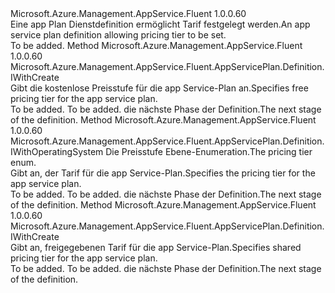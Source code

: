 <Type Name="IWithPricingTier" FullName="Microsoft.Azure.Management.AppService.Fluent.AppServicePlan.Definition.IWithPricingTier">
  <TypeSignature Language="C#" Value="public interface IWithPricingTier" />
  <TypeSignature Language="ILAsm" Value=".class public interface auto ansi abstract IWithPricingTier" />
  <TypeSignature Language="DocId" Value="T:Microsoft.Azure.Management.AppService.Fluent.AppServicePlan.Definition.IWithPricingTier" />
  <TypeSignature Language="VB.NET" Value="Public Interface IWithPricingTier" />
  <TypeSignature Language="F#" Value="type IWithPricingTier = interface" />
  <AssemblyInfo>
    <AssemblyName>Microsoft.Azure.Management.AppService.Fluent</AssemblyName>
    <AssemblyVersion>1.0.0.60</AssemblyVersion>
  </AssemblyInfo>
  <Interfaces />
  <Docs>
    <summary>
            <span data-ttu-id="3f302-101">Eine app Plan Dienstdefinition ermöglicht Tarif festgelegt werden.</span><span class="sxs-lookup"><span data-stu-id="3f302-101">An app service plan definition allowing pricing tier to be set.</span></span>
            </summary>
    <remarks>To be added.</remarks>
  </Docs>
  <Members>
    <Member MemberName="WithFreePricingTier">
      <MemberSignature Language="C#" Value="public Microsoft.Azure.Management.AppService.Fluent.AppServicePlan.Definition.IWithCreate WithFreePricingTier ();" />
      <MemberSignature Language="ILAsm" Value=".method public hidebysig newslot virtual instance class Microsoft.Azure.Management.AppService.Fluent.AppServicePlan.Definition.IWithCreate WithFreePricingTier() cil managed" />
      <MemberSignature Language="DocId" Value="M:Microsoft.Azure.Management.AppService.Fluent.AppServicePlan.Definition.IWithPricingTier.WithFreePricingTier" />
      <MemberSignature Language="VB.NET" Value="Public Function WithFreePricingTier () As IWithCreate" />
      <MemberSignature Language="F#" Value="abstract member WithFreePricingTier : unit -&gt; Microsoft.Azure.Management.AppService.Fluent.AppServicePlan.Definition.IWithCreate" Usage="iWithPricingTier.WithFreePricingTier " />
      <MemberType>Method</MemberType>
      <AssemblyInfo>
        <AssemblyName>Microsoft.Azure.Management.AppService.Fluent</AssemblyName>
        <AssemblyVersion>1.0.0.60</AssemblyVersion>
      </AssemblyInfo>
      <ReturnValue>
        <ReturnType>Microsoft.Azure.Management.AppService.Fluent.AppServicePlan.Definition.IWithCreate</ReturnType>
      </ReturnValue>
      <Parameters />
      <Docs>
        <summary>
            <span data-ttu-id="3f302-102">Gibt die kostenlose Preisstufe für die app Service-Plan an.</span><span class="sxs-lookup"><span data-stu-id="3f302-102">Specifies free pricing tier for the app service plan.</span></span>
            </summary>
        <returns>To be added.</returns>
        <remarks>To be added.</remarks>
        <return><span data-ttu-id="3f302-103">die nächste Phase der Definition.</span><span class="sxs-lookup"><span data-stu-id="3f302-103">The next stage of the definition.</span></span></return>
      </Docs>
    </Member>
    <Member MemberName="WithPricingTier">
      <MemberSignature Language="C#" Value="public Microsoft.Azure.Management.AppService.Fluent.AppServicePlan.Definition.IWithOperatingSystem WithPricingTier (Microsoft.Azure.Management.AppService.Fluent.PricingTier pricingTier);" />
      <MemberSignature Language="ILAsm" Value=".method public hidebysig newslot virtual instance class Microsoft.Azure.Management.AppService.Fluent.AppServicePlan.Definition.IWithOperatingSystem WithPricingTier(class Microsoft.Azure.Management.AppService.Fluent.PricingTier pricingTier) cil managed" />
      <MemberSignature Language="DocId" Value="M:Microsoft.Azure.Management.AppService.Fluent.AppServicePlan.Definition.IWithPricingTier.WithPricingTier(Microsoft.Azure.Management.AppService.Fluent.PricingTier)" />
      <MemberSignature Language="F#" Value="abstract member WithPricingTier : Microsoft.Azure.Management.AppService.Fluent.PricingTier -&gt; Microsoft.Azure.Management.AppService.Fluent.AppServicePlan.Definition.IWithOperatingSystem" Usage="iWithPricingTier.WithPricingTier pricingTier" />
      <MemberType>Method</MemberType>
      <AssemblyInfo>
        <AssemblyName>Microsoft.Azure.Management.AppService.Fluent</AssemblyName>
        <AssemblyVersion>1.0.0.60</AssemblyVersion>
      </AssemblyInfo>
      <ReturnValue>
        <ReturnType>Microsoft.Azure.Management.AppService.Fluent.AppServicePlan.Definition.IWithOperatingSystem</ReturnType>
      </ReturnValue>
      <Parameters>
        <Parameter Name="pricingTier" Type="Microsoft.Azure.Management.AppService.Fluent.PricingTier" />
      </Parameters>
      <Docs>
        <param name="pricingTier"><span data-ttu-id="3f302-104">Die Preisstufe Ebene-Enumeration.</span><span class="sxs-lookup"><span data-stu-id="3f302-104">The pricing tier enum.</span></span></param>
        <summary>
            <span data-ttu-id="3f302-105">Gibt an, der Tarif für die app Service-Plan.</span><span class="sxs-lookup"><span data-stu-id="3f302-105">Specifies the pricing tier for the app service plan.</span></span>
            </summary>
        <returns>To be added.</returns>
        <remarks>To be added.</remarks>
        <return><span data-ttu-id="3f302-106">die nächste Phase der Definition.</span><span class="sxs-lookup"><span data-stu-id="3f302-106">The next stage of the definition.</span></span></return>
      </Docs>
    </Member>
    <Member MemberName="WithSharedPricingTier">
      <MemberSignature Language="C#" Value="public Microsoft.Azure.Management.AppService.Fluent.AppServicePlan.Definition.IWithCreate WithSharedPricingTier ();" />
      <MemberSignature Language="ILAsm" Value=".method public hidebysig newslot virtual instance class Microsoft.Azure.Management.AppService.Fluent.AppServicePlan.Definition.IWithCreate WithSharedPricingTier() cil managed" />
      <MemberSignature Language="DocId" Value="M:Microsoft.Azure.Management.AppService.Fluent.AppServicePlan.Definition.IWithPricingTier.WithSharedPricingTier" />
      <MemberSignature Language="VB.NET" Value="Public Function WithSharedPricingTier () As IWithCreate" />
      <MemberSignature Language="F#" Value="abstract member WithSharedPricingTier : unit -&gt; Microsoft.Azure.Management.AppService.Fluent.AppServicePlan.Definition.IWithCreate" Usage="iWithPricingTier.WithSharedPricingTier " />
      <MemberType>Method</MemberType>
      <AssemblyInfo>
        <AssemblyName>Microsoft.Azure.Management.AppService.Fluent</AssemblyName>
        <AssemblyVersion>1.0.0.60</AssemblyVersion>
      </AssemblyInfo>
      <ReturnValue>
        <ReturnType>Microsoft.Azure.Management.AppService.Fluent.AppServicePlan.Definition.IWithCreate</ReturnType>
      </ReturnValue>
      <Parameters />
      <Docs>
        <summary>
            <span data-ttu-id="3f302-107">Gibt an, freigegebenen Tarif für die app Service-Plan.</span><span class="sxs-lookup"><span data-stu-id="3f302-107">Specifies shared pricing tier for the app service plan.</span></span>
            </summary>
        <returns>To be added.</returns>
        <remarks>To be added.</remarks>
        <return><span data-ttu-id="3f302-108">die nächste Phase der Definition.</span><span class="sxs-lookup"><span data-stu-id="3f302-108">The next stage of the definition.</span></span></return>
      </Docs>
    </Member>
  </Members>
</Type>